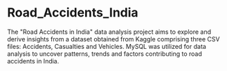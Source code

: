 # Road_Accidents_India
The "Road Accidents in India" data analysis project aims to explore and derive insights from a dataset obtained from Kaggle comprising three CSV files: Accidents, Casualties and Vehicles. MySQL was utilized for data analysis to uncover patterns, trends and factors contributing to road accidents in India.
